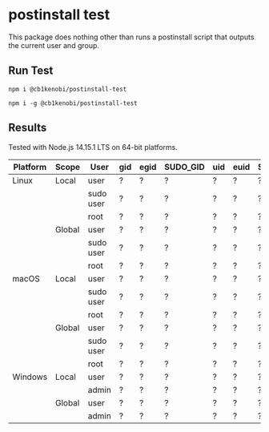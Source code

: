 # postinstall test

This package does nothing other than runs a postinstall script that outputs the
current user and group.

## Run Test

```
npm i @cb1kenobi/postinstall-test
```

```
npm i -g @cb1kenobi/postinstall-test
```

## Results

Tested with Node.js 14.15.1 LTS on 64-bit platforms.

| Platform | Scope  | User      | gid | egid | SUDO_GID | uid | euid | SUDO_UID |
| -------- | ------ | --------- | --- | ---- | -------- | --- | ---- | -------- |
| Linux    | Local  | user      | ?   | ?    | ?        | ?   | ?    | ?        |
|          |        | sudo user | ?   | ?    | ?        | ?   | ?    | ?        |
|          |        | root      | ?   | ?    | ?        | ?   | ?    | ?        |
|          | Global | user      | ?   | ?    | ?        | ?   | ?    | ?        |
|          |        | sudo user | ?   | ?    | ?        | ?   | ?    | ?        |
|          |        | root      | ?   | ?    | ?        | ?   | ?    | ?        |
| macOS    | Local  | user      | ?   | ?    | ?        | ?   | ?    | ?        |
|          |        | sudo user | ?   | ?    | ?        | ?   | ?    | ?        |
|          |        | root      | ?   | ?    | ?        | ?   | ?    | ?        |
|          | Global | user      | ?   | ?    | ?        | ?   | ?    | ?        |
|          |        | sudo user | ?   | ?    | ?        | ?   | ?    | ?        |
|          |        | root      | ?   | ?    | ?        | ?   | ?    | ?        |
| Windows  | Local  |  user     | ?   | ?    | ?        | ?   | ?    | ?        |
|          |        |  admin    | ?   | ?    | ?        | ?   | ?    | ?        |
|          | Global |  user     | ?   | ?    | ?        | ?   | ?    | ?        |
|          |        |  admin    | ?   | ?    | ?        | ?   | ?    | ?        |
